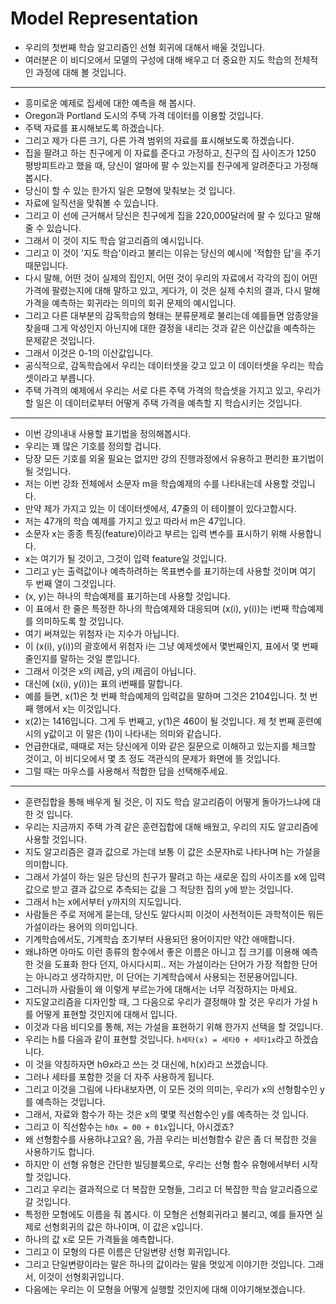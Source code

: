 # Model Representation

- 우리의 첫번째 학습 알고리즘인 선형 회귀에 대해서 배울 것입니다.
- 여러분은 이 비디오에서 모델의 구성에 대해 배우고 더 중요한 지도 학습의 전체적인 과정에 대해 볼 것입니다.

----

- 흥미로운 예제로 집세에 대한 예측을 해 봅시다.
- Oregon과 Portland 도시의 주택 가격 데이터를 이용할 것입니다.
- 주택 자료를 표시해보도록 하겠습니다.
- 그리고 제가 다른 크기, 다른 가격 범위의 자료를 표시해보도록 하겠습니다.
- 집을 팔려고 하는 친구에게 이 자료를 준다고 가정하고, 친구의 집 사이즈가 1250 평방피트라고 했을 때, 당신이 얼마에 팔 수 있는지를 친구에게 알려준다고 가정해봅시다.
- 당신이 할 수 있는 한가지 일은 모형에 맞춰보는 것 입니다.
- 자료에 일직선을 맞춰볼 수 있습니다.
- 그리고 이 선에 근거해서 당신은 친구에게 집을 220,000달러에 팔 수 있다고 말해줄 수 있습니다.
- 그래서 이 것이 지도 학습 알고리즘의 예시입니다.
- 그리고 이 것이 '지도 학습'이라고 불리는 이유는 당신의 예시에 '적합한 답'을 주기 때문입니다.
- 다시 말해, 어떤 것이 실제의 집인지, 어떤 것이 우리의 자료에서 각각의 집이 어떤 가격에 팔렸는지에 대해 말하고 있고, 게다가, 이 것은 실제 수치의 결과, 다시 말해 가격을 예측하는 회귀라는 의미의 회귀 문제의 예시입니다.
- 그리고 다른 대부분의 감독학습의 형태는 분류문제로 불리는데 예를들면 암종양을 찾을때 그게 악성인지 아닌지에 대한 결정을 내리는 것과 같은 이산값을 예측하는 문제같은 것입니다.
- 그래서 이것은 0-1의 이산값입니다.
- 공식적으로, 감독학습에서 우리는 데이터셋을 갖고 있고 이 데이터셋을 우리는 학습셋이라고 부릅니다.
- 주택 가격의 예제에서 우리는 서로 다른 주택 가격의 학습셋을 가지고 있고, 우리가 할 일은 이 데이터로부터 어떻게 주택 가격을 예측할 지 학습시키는 것입니다.

----

- 이번 강의내내 사용할 표기법을 정의해봅시다.
- 우리는 꽤 많은 기호를 정의할 겁니다.
- 당장 모든 기호를 외울 필요는 없지만 강의 진행과정에서 유용하고 편리한 표기법이 될 것입니다.
- 저는 이번 강좌 전체에서 소문자 m을 학습예제의 수를 나타내는데 사용할 것입니다.
- 만약 제가 가지고 있는 이 데이터셋에서, 47줄의 이 테이블이 있다고합시다.
- 저는 47개의 학습 예제를 가지고 있고 따라서 m은 47입니다.
- 소문자 x는 종종 특징(feature)이라고 부르는 입력 변수를 표시하기 위해 사용합니다.
- x는 여기가 될 것이고, 그것이 입력 feature일 것입니다.
- 그리고 y는 출력값이나 예측하려하는 목표변수를 표기하는데 사용할 것이며 여기 두 번째 열이 그것입니다.
- (x, y)는 하나의 학습예제를 표기하는데 사용할 것입니다.
- 이 표에서 한 줄은 특정한 하나의 학습예제와 대응되며 (x(i), y(i))는 i번째 학습예제를 의미하도록 할 것입니다.
- 여기 써져있는 위첨자 i는 지수가 아닙니다.
- 이 (x(i), y(i))의 괄호에서 위첨자 i는 그냥 예제셋에서 몇번째인지, 표에서 몇 번째 줄인지를 말하는 것일 뿐입니다.
- 그래서 이것은 x의 i제곱, y의 i제곱이 아닙니다.
- 대신에 (x(i), y(i))는 표의 i번째를 말합니다.
- 예를 들면, x(1)은 첫 번째 학습예제의 입력값을 말하며 그것은 2104입니다. 첫 번째 행에서 x는 이것입니다.
- x(2)는 1416입니다. 그게 두 번째고, y(1)은 460이 될 것입니다. 제 첫 번째 훈련예시의 y값이고 이 말은 (1)이 나타내는 의미와 같습니다.
- 언급한대로, 때때로 저는 당신에게 이와 같은 질문으로 이해하고 있는지를 체크할 것이고, 이 비디오에서 몇 초 정도 객관식의 문제가 화면에 뜰 것입니다.
- 그럴 때는 마우스를 사용해서 적합한 답을 선택해주세요.

----

- 훈련집합을 통해 배우게 될 것은, 이 지도 학습 알고리즘이 어떻게 돌아가느냐에 대한 것 입니다.
- 우리는 지금까지 주택 가격 같은 훈련집합에 대해 배웠고, 우리의 지도 알고리즘에 사용할 것입니다.
- 지도 알고리즘은 결과 값으로 가는데 보통 이 값은 소문자h로 나타나며 h는 가설을 의미합니다.
- 그래서 가설이 하는 일은 당신의 친구가 팔려고 하는 새로운 집의 사이즈를 x에 입력 값으로 받고 결과 값으로 추측되는 값을 그 적당한 집의 y에 받는 것입니다.
- 그래서 h는 x에서부터 y까지의 지도입니다.
- 사람들은 주로 저에게 묻는데, 당신도 알다시피 이것이 사전적이든 과학적이든 뭐든 가설이라는 용어의 의미입니다.
- 기계학습에서도, 기계학습 초기부터 사용되던 용어이지만 약간 애매합니다.
- 왜냐하면 아마도 이런 종류의 함수에서 좋은 이름은 아니고 집 크기를 이용해 예측한 것을 도표화 한다 던지, 아시다시피.. 저는 가설이라는 단어가 가장 적합한 단어는 아니라고 생각하지만, 이 단어는 기계학습에서 사용되는 전문용어입니다.
- 그러니까 사람들이 왜 이렇게 부르는가에 대해서는 너무 걱정하지는 마세요.
- 지도알고리즘을 디자인할 때, 그 다음으로 우리가 결정해야 할 것은 우리가 가설 h를 어떻게 표현할 것인지에 대해서 입니다.
- 이것과 다음 비디오를 통해, 저는 가설을 표현하기 위해 한가지 선택을 할 것입니다.
- 우리는 h를 다음과 같이 표현할 것입니다. `h세타(x) = 세타0 + 세타1x`라고 하겠습니다.
- 이 것을 약칭하자면 hΘx라고 쓰는 것 대신에, h(x)라고 쓰겠습니다.
- 그러나 세타를 포함한 것을 더 자주 사용하게 됩니다.
- 그리고 이것을 그림에 나타내보자면, 이 모든 것의 의미는, 우리가 x의 선형함수인 y를 예측하는 것입니다.
- 그래서, 자료와 함수가 하는 것은 x의 몇몇 직선함수인 y를 예측하는 것 입니다.
- 그리고 이 직선함수는 `hΘx = Θ0 + Θ1x`입니다, 아시겠죠?
- 왜 선형함수를 사용하냐고요? 음, 가끔 우리는 비선형함수 같은 좀 더 복잡한 것을 사용하기도 합니다.
- 하지만 이 선형 유형은 간단한 빌딩블록으로, 우리는 선형 함수 유형에서부터 시작할 것입니다.
- 그리고 우리는 결과적으로 더 복잡한 모형들, 그리고 더 복잡한 학습 알고리즘으로 갈 것입니다.
- 특정한 모형에도 이름을 줘 봅시다. 이 모형은 선형회귀라고 불리고, 예를 들자면 실제로 선형회귀의 값은 하나이며, 이 값은 x입니다.
- 하나의 값 x로 모든 가격들을 예측합니다.
- 그리고 이 모형의 다른 이름은 단일변량 선형 회귀입니다.
- 그리고 단일변량이라는 말은 하나의 값이라는 말을 멋있게 이야기한 것입니다. 그래서, 이것이 선형회귀입니다.
- 다음에는 우리는 이 모형을 어떻게 실행할 것인지에 대해 이야기해보겠습니다.
